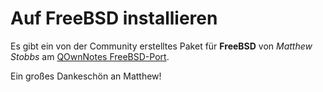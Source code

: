 # Auf FreeBSD installieren

Es gibt ein von der Community erstelltes Paket für **FreeBSD** von *Matthew Stobbs* am [QOwnNotes FreeBSD-Port](https://svnweb.freebsd.org/ports/head/deskutils/qownnotes).

Ein großes Dankeschön an Matthew!

